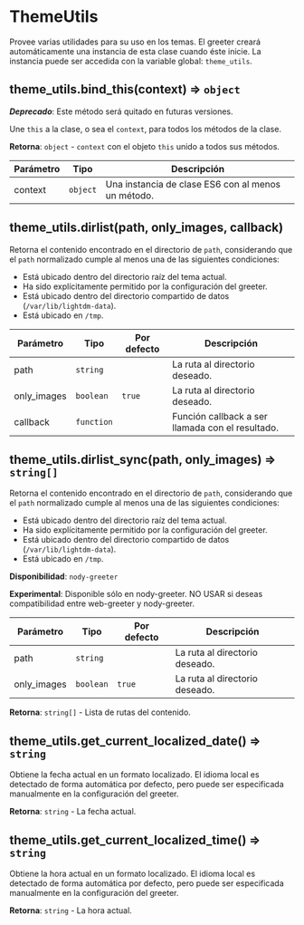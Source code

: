 # ThemeUtils
Provee varias utilidades para su uso en los temas. El greeter creará
automáticamente una instancia de esta clase cuando éste inicie. La instancia
puede ser accedida con la variable global: `theme_utils`.

## theme_utils.bind\_this(context) ⇒ <code>object</code> <Deprecated />
***Deprecado***: Este método será quitado en futuras versiones.

Une `this` a la clase, o sea el `context`, para todos los métodos de la clase.

**Retorna**: <code>object</code> - `context` con el objeto `this` unido a todos sus métodos.

| Parámetro | Tipo | Descripción |
| --------- | ---- | ----------- |
| context | <code>object</code> | Una instancia de clase ES6 con al menos un método. |

## theme_utils.dirlist(path, only_images, callback)
Retorna el contenido encontrado en el directorio de `path`, considerando
que el `path` normalizado cumple al menos una de las siguientes condiciones:
  * Está ubicado dentro del directorio raíz del tema actual.
  * Ha sido explícitamente permitido por la configuración del greeter.
  * Está ubicado dentro del directorio compartido de datos (`/var/lib/lightdm-data`).
  * Está ubicado en `/tmp`.

| Parámetro | Tipo | Por defecto | Descripción |
| --------- | ---- | ----------- | ----------- |
| path | <code>string</code> | | La ruta al directorio deseado. |
| only_images | `boolean` | <code>true</code> | La ruta al directorio deseado. |
| callback | `function` | | Función callback a ser llamada con el resultado. |

## theme_utils.dirlist_sync(path, only_images) ⇒ <code>string[]</code>
Retorna el contenido encontrado en el directorio de `path`, considerando
que el `path` normalizado cumple al menos una de las siguientes condiciones:
  * Está ubicado dentro del directorio raíz del tema actual.
  * Ha sido explícitamente permitido por la configuración del greeter.
  * Está ubicado dentro del directorio compartido de datos (`/var/lib/lightdm-data`).
  * Está ubicado en `/tmp`.

**Disponibilidad**: `nody-greeter`

**Experimental**: Disponible sólo en nody-greeter. NO USAR si deseas compatibilidad entre web-greeter y nody-greeter.

| Parámetro | Tipo | Por defecto | Descripción |
| --------- | ---- | ----------- | ----------- |
| path | <code>string</code> | | La ruta al directorio deseado. |
| only_images | `boolean` | <code>true</code> | La ruta al directorio deseado. |

**Retorna**: `string[]` - Lista de rutas del contenido.

## theme_utils.get\_current\_localized\_date() ⇒ <code>string</code>
Obtiene la fecha actual en un formato localizado. El idioma local es detectado
de forma automática por defecto, pero puede ser especificada manualmente en la
configuración del greeter.

**Retorna**: <code>string</code> - La fecha actual.

## theme_utils.get\_current\_localized\_time() ⇒ <code>string</code>
Obtiene la hora actual en un formato localizado. El idioma local es detectado
de forma automática por defecto, pero puede ser especificada manualmente en la
configuración del greeter.

**Retorna**: <code>string</code> - La hora actual.
